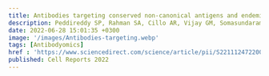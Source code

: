 ```yaml
---
title: Antibodies targeting conserved non-canonical antigens and endemic coronaviruses associate with favorable outcomes in severe COVID-19
description: Peddireddy SP, Rahman SA, Cillo AR, Vijay GM, Somasundaram A, Workman CJ, Bain W, McVerry BJ, Methe B, Lee JS, Ray P, Ray A, Bruno TC, Vignali DAA, Kitsios GD, Morris A, Singh H, Sarkar A, Das J*
date: 2022-06-28 15:01:35 +0300
image: '/images/Antibodies-targeting.webp'
tags: [Antibodyomics]
href : 'https://www.sciencedirect.com/science/article/pii/S2211124722008099?via%3Dihub'
published: Cell Reports 2022
---
```

